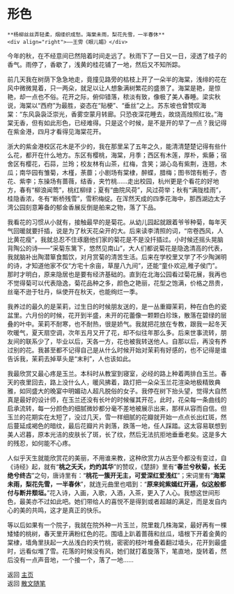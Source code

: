 # 形色

```{tip} 
**杨柳丝丝弄轻柔，烟缕织成愁。海棠未雨，梨花先雪，一半春休**     
<div align="right">——王雱《眼儿媚》</div>
```

今年的秋，在不经意间已然陪着时间走远了。秋雨下了一日又一日，浸透了桂子的香气。雨停了，香歇了，浅黄的桂花铺了一地，然后又不知所踪。

前几天我在树荫下急急地走，竟撞见路旁的枯枝上开了一朵半的海棠，浅绯的花在风中微微晃着，只一两朵，就足以让人想象满树繁花的盛景了。海棠是艳，是惊艳，却一点也不俗。花开之际，俯仰错落，秾淡有致，像极了美人春睡。梁实秋说，海棠以“西府”为最胜，姿态在“贴梗”、“垂丝”之上。苏东坡也曾赞叹海棠：“东风袅袅泛崇光，香雾空蒙月转廊。只恐夜深花睡去，故烧高烛照红妆。”海棠无香，但有如此形色，已经难得。只是这个时候，是不是开的早了一点？我记得在紫金港，四月才看得见海棠花开。

浙大的紫金港校区花木是不少的，我在那里呆了五年之久，能清清楚楚记得有些什么花，都开在什么地方。东区有樱桃，海棠，月季；西区有木莲，厚朴，紫藤；宿舍区有樱花，石蒜，兰玲；校友林有山茶，红梅，含笑；湖心岛有紫荆，连翘，木瓜；南华园有雏菊，木槿，荼蘼；小剧场有棠棣，醉蝶，腊梅；图书馆有栀子，杏花、紫李；东操场有蔷薇，结香，夹竹桃……走出校园，杭州更是个看花的好地方，春有“柳浪闻莺”，桃红柳绿；夏有“曲院风荷”，风过荷举；秋有“满陇桂雨”，桂隐香浓，冬有“断桥残雪”，雪积梅绽。在浑然天成的四季花海中，那西湖边太子湾公园刻意筹备的郁金香展反倒是舶来之物，落了下品。

我看花的习惯从小就有，接触最早的是菊花。从幼儿园起就跟着爷爷种菊，每年天气回暖就要扦插，说是为了秋天花朵开的大。后来读李清照的词，“帘卷西风，人比黄花瘦”，我就总忍不住琢磨他们家的菊花是不是没扦插过。小时候还摇头晃脑背陶公的诗——“采菊东篱下，悠然见南山”，大人们都说菊花是隐逸清高的代表，我就脑补出陶潜箪食瓢饮，对月赏菊的清苦生活。后来在学校里又学了不少陶渊明的诗，才知道他家不仅“方宅十余亩，草屋八九间”，还能“童仆欢迎,稚子侯门”。那时才明白，原来隐居也是要有经济基础的。直到在北海公园看过菊花展，我再也不觉得菊可以代表隐逸，菊花品种之多，颜色之艳丽，花型之饱满，价格之昂贵，丝毫不逊于牡丹，纵使开在秋天，也能绚烂一季。

我养过的最久的是茉莉，过生日的时候朋友送的，是一丛重瓣茉莉，种在白色的瓷盆里。六月份的时候，花开到半盛，未开的花蕾像一颗颗白珍珠，散落在碧绿的层叠的叶中。茉莉不耐寒，也不耐热，很是娇气。我就把花放在专教，跟我一起冬天吹暖气，夏天扇空调，次年五月又开了花，却不似往年那么多。后来世事流转，朋友间的联系少了，毕业以后，天各一方，花也被我转送他人。自那以后，再没有养过别的花。我甚至都不记得自己是从什么时候开始对茉莉有好感的，也不记得是谁告诉我，茉莉去掉草头是“末利”，人也该如此。

我最欣赏又最心疼是玉兰。本科时从教室到寝室，必经的路上种着两排白玉兰。春天的夜里回去，路上没什么人，暖风拂着，路灯把一朵朵玉兰花渲染地极精致典雅，如同盛大的晚宴中明媚动人超凡脱俗的女子。我停在树下抬头望，觉得大自然真是最好的设计师，在玉兰还没有长叶的时候催其开花，此时，花朵每一条曲线的启承流转，每一分颜色的细腻微妙都分毫不差地被展示出来，那样从容而自信。但玉兰的花期实在太短了，没过几天，雪一样细腻的花瓣就开始一点点长出红斑，然后蔓延成褐色的暗纹，最后花瓣片片剥落，跌落一地，任人踩踏。这太容易联想到美人迟暮，原本光洁的皮肤长了斑，长了纹，然后无法抗拒地垂垂老矣。这是多大的残忍，如何能不心疼。

人似乎天生就能欣赏花的美丽，不用谁来教，这种欣赏力从古至今都没有变过，自《诗经》起，就有“**桃之夭夭，灼灼其华**”的赞叹，《楚辞》里有“**春兰兮秋菊，长无绝兮终古**”之句，唐诗里有：“**桃花一簇开无主，可爱深红爱浅红**”；宋词里有“**海棠未雨，梨花先雪，一半春休**”，就连元曲里也唱到：“**原来姹紫嫣红开遍，似这般都付与断井颓垣。**”花入诗，入画，入歌，入酒，入茶，更入了人心。我想这世间形色，最美亦不过如此吧。她们带给人的喜悦不是得到或者超越的满足，而是发自内心的美的共鸣，这才是真正的快乐。

等以后如果有一个院子，我就在院外种一片玉兰，院里栽几株海棠，最好再有一棵矮矮的桃树，春天里开满粉红色的花。围墙上趴着蔷薇和丝瓜，墙根下开着金黄的棠棣，墙角里扶起一大丛浅白的夹竹桃，密密的枝叶堆叠着翻过墙头，花开到最盛时，远看似堆了雪。花落的时候没有风，她们就打着旋落下，笔直地，旋转着，然后没有一点声音地，一个接一个，落了一地……




返回 [主页](../../../intro.md)   
返回 [散文随笔](../../../posts/essaycollection.md)